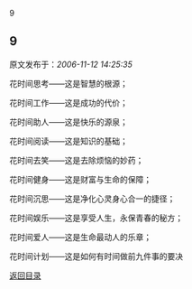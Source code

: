 9
## 9

 原文发布于：*2006-11-12 14:25:35*

 

花时间思考——这是智慧的根源；

 

花时间工作——这是成功的代价；

 

花时间助人——这是快乐的源泉；

 

花时间阅读——这是知识的基础；

 

花时间去笑——这是去除烦恼的妙药；

 

花时间健身——这是财富与生命的保障；

 

花时间沉思——这是净化心灵身心合一的捷径；

 

花时间娱乐——这是享受人生，永保青春的秘方；

 

花时间爱人——这是生命最动人的乐章；

 

花时间计划——这是如何有时间做前九件事的要决

[返回目录](index.html)
